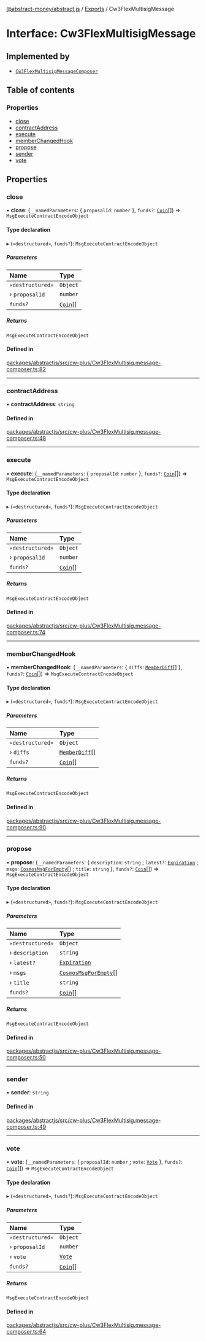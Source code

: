 [@abstract-money/abstract.js](../README.md) / [Exports](../modules.md) / Cw3FlexMultisigMessage

# Interface: Cw3FlexMultisigMessage

## Implemented by

- [`Cw3FlexMultisigMessageComposer`](../classes/Cw3FlexMultisigMessageComposer.md)

## Table of contents

### Properties

- [close](Cw3FlexMultisigMessage.md#close)
- [contractAddress](Cw3FlexMultisigMessage.md#contractaddress)
- [execute](Cw3FlexMultisigMessage.md#execute)
- [memberChangedHook](Cw3FlexMultisigMessage.md#memberchangedhook)
- [propose](Cw3FlexMultisigMessage.md#propose)
- [sender](Cw3FlexMultisigMessage.md#sender)
- [vote](Cw3FlexMultisigMessage.md#vote)

## Properties

### close

• **close**: (`__namedParameters`: { `proposalId`: `number`  }, `funds?`: [`Coin`](Cw3FlexMultisigTypes.Coin.md)[]) => `MsgExecuteContractEncodeObject`

#### Type declaration

▸ (`«destructured»`, `funds?`): `MsgExecuteContractEncodeObject`

##### Parameters

| Name | Type |
| :------ | :------ |
| `«destructured»` | `Object` |
| › `proposalId` | `number` |
| `funds?` | [`Coin`](Cw3FlexMultisigTypes.Coin.md)[] |

##### Returns

`MsgExecuteContractEncodeObject`

#### Defined in

[packages/abstractjs/src/cw-plus/Cw3FlexMultisig.message-composer.ts:82](https://github.com/AbstractSDK/frontend/blob/07410073/packages/abstractjs/src/cw-plus/Cw3FlexMultisig.message-composer.ts#L82)

___

### contractAddress

• **contractAddress**: `string`

#### Defined in

[packages/abstractjs/src/cw-plus/Cw3FlexMultisig.message-composer.ts:48](https://github.com/AbstractSDK/frontend/blob/07410073/packages/abstractjs/src/cw-plus/Cw3FlexMultisig.message-composer.ts#L48)

___

### execute

• **execute**: (`__namedParameters`: { `proposalId`: `number`  }, `funds?`: [`Coin`](Cw3FlexMultisigTypes.Coin.md)[]) => `MsgExecuteContractEncodeObject`

#### Type declaration

▸ (`«destructured»`, `funds?`): `MsgExecuteContractEncodeObject`

##### Parameters

| Name | Type |
| :------ | :------ |
| `«destructured»` | `Object` |
| › `proposalId` | `number` |
| `funds?` | [`Coin`](Cw3FlexMultisigTypes.Coin.md)[] |

##### Returns

`MsgExecuteContractEncodeObject`

#### Defined in

[packages/abstractjs/src/cw-plus/Cw3FlexMultisig.message-composer.ts:74](https://github.com/AbstractSDK/frontend/blob/07410073/packages/abstractjs/src/cw-plus/Cw3FlexMultisig.message-composer.ts#L74)

___

### memberChangedHook

• **memberChangedHook**: (`__namedParameters`: { `diffs`: [`MemberDiff`](Cw3FlexMultisigTypes.MemberDiff.md)[]  }, `funds?`: [`Coin`](Cw3FlexMultisigTypes.Coin.md)[]) => `MsgExecuteContractEncodeObject`

#### Type declaration

▸ (`«destructured»`, `funds?`): `MsgExecuteContractEncodeObject`

##### Parameters

| Name | Type |
| :------ | :------ |
| `«destructured»` | `Object` |
| › `diffs` | [`MemberDiff`](Cw3FlexMultisigTypes.MemberDiff.md)[] |
| `funds?` | [`Coin`](Cw3FlexMultisigTypes.Coin.md)[] |

##### Returns

`MsgExecuteContractEncodeObject`

#### Defined in

[packages/abstractjs/src/cw-plus/Cw3FlexMultisig.message-composer.ts:90](https://github.com/AbstractSDK/frontend/blob/07410073/packages/abstractjs/src/cw-plus/Cw3FlexMultisig.message-composer.ts#L90)

___

### propose

• **propose**: (`__namedParameters`: { `description`: `string` ; `latest?`: [`Expiration`](../modules/Cw3FlexMultisigTypes.md#expiration) ; `msgs`: [`CosmosMsgForEmpty`](../modules/Cw3FlexMultisigTypes.md#cosmosmsgforempty)[] ; `title`: `string`  }, `funds?`: [`Coin`](Cw3FlexMultisigTypes.Coin.md)[]) => `MsgExecuteContractEncodeObject`

#### Type declaration

▸ (`«destructured»`, `funds?`): `MsgExecuteContractEncodeObject`

##### Parameters

| Name | Type |
| :------ | :------ |
| `«destructured»` | `Object` |
| › `description` | `string` |
| › `latest?` | [`Expiration`](../modules/Cw3FlexMultisigTypes.md#expiration) |
| › `msgs` | [`CosmosMsgForEmpty`](../modules/Cw3FlexMultisigTypes.md#cosmosmsgforempty)[] |
| › `title` | `string` |
| `funds?` | [`Coin`](Cw3FlexMultisigTypes.Coin.md)[] |

##### Returns

`MsgExecuteContractEncodeObject`

#### Defined in

[packages/abstractjs/src/cw-plus/Cw3FlexMultisig.message-composer.ts:50](https://github.com/AbstractSDK/frontend/blob/07410073/packages/abstractjs/src/cw-plus/Cw3FlexMultisig.message-composer.ts#L50)

___

### sender

• **sender**: `string`

#### Defined in

[packages/abstractjs/src/cw-plus/Cw3FlexMultisig.message-composer.ts:49](https://github.com/AbstractSDK/frontend/blob/07410073/packages/abstractjs/src/cw-plus/Cw3FlexMultisig.message-composer.ts#L49)

___

### vote

• **vote**: (`__namedParameters`: { `proposalId`: `number` ; `vote`: [`Vote`](../modules/Cw3FlexMultisigTypes.md#vote)  }, `funds?`: [`Coin`](Cw3FlexMultisigTypes.Coin.md)[]) => `MsgExecuteContractEncodeObject`

#### Type declaration

▸ (`«destructured»`, `funds?`): `MsgExecuteContractEncodeObject`

##### Parameters

| Name | Type |
| :------ | :------ |
| `«destructured»` | `Object` |
| › `proposalId` | `number` |
| › `vote` | [`Vote`](../modules/Cw3FlexMultisigTypes.md#vote) |
| `funds?` | [`Coin`](Cw3FlexMultisigTypes.Coin.md)[] |

##### Returns

`MsgExecuteContractEncodeObject`

#### Defined in

[packages/abstractjs/src/cw-plus/Cw3FlexMultisig.message-composer.ts:64](https://github.com/AbstractSDK/frontend/blob/07410073/packages/abstractjs/src/cw-plus/Cw3FlexMultisig.message-composer.ts#L64)
